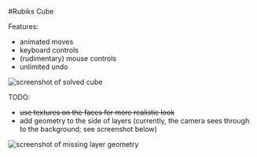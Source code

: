 #Rubiks Cube

Features:

- animated moves
- keyboard controls
- (rudimentary) mouse controls
- unlimited undo

![screenshot of solved cube](http://i.imgur.com/8fywA4X.png)

TODO:

- ~~use textures on the faces for more realistic look~~
- add geometry to the side of layers (currently, the camera sees through to the background; see screenshot below)

![screenshot of missing layer geometry](http://i.imgur.com/5fsoEiq.png)
